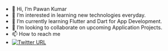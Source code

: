 - 👋 Hi, I’m Pawan Kumar
- 👀 I’m interested in learning new technologies everyday.
- 🌱 I’m currently learning Flutter and Dart for App Development.
- 💞️ I’m looking to collaborate on upcoming Application Projects.
- 📫 How to reach me
- [![Twitter URL](https://img.shields.io/twitter/url/https/twitter.com/bukotsunikki.svg?style=social&label=pawan_kumar_p_k)](https://twitter.com/pawan_kumar_p_k)

<!---
pawan-kumar9/pawan-kumar9 is a ✨ special ✨ repository because its `README.md` (this file) appears on your GitHub profile.
You can click the Preview link to take a look at your changes.
--->
